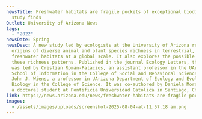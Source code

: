 ```yaml
---
newsTitle: Freshwater habitats are fragile pockets of exceptional biodiversity,
  study finds
Outlet: University of Arizona News
tags:
  - "2022"
newsDate: Spring
newsDesc: A new study led by ecologists at the University of Arizona reveals the
  origins of diverse animal and plant species richness in terrestrial, ocean and
  freshwater habitats at a global scale. It also explores the possible causes of
  these richness patterns. Published in the journal Ecology Letters, the study
  was led by Cristian Román-Palacios, an assistant professor in the UArizona
  School of Information in the College of Social and Behavioral Sciences, and
  John J. Wiens, a professor in UArizona Department of Ecology and Evolutionary
  Biology in the College of Science. It was co-authored by Daniela Moraga-López,
  a doctoral student at Pontificia Universidad Católica in Santiago, Chile.
link: https://news.arizona.edu/news/freshwater-habitats-are-fragile-pockets-exceptional-biodiversity-study-finds
images:
  - /assets/images/uploads/screenshot-2025-08-04-at-11.57.18 am.png
---
```

